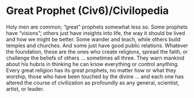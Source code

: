 # Great Prophet (Civ6)/Civilopedia

Holy men are common; “great” prophets somewhat less so. Some prophets have “visions”; others just have insights into life, the way it should be lived and how we might be better. Some wander and teach, while others build temples and churches. And some just have good public relations. Whatever the foundation, these are the ones who create religions, spread the faith, or challenge the beliefs of others … sometimes all three. They warn mankind about his hubris in thinking he can know everything or control anything. Every great religion has its great prophets, no matter how or what they worship, those who have been touched by the divine … and each one has altered the course of civilization as profoundly as any general, scientist, artist, or leader.